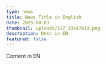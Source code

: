 ```yaml
---
type: news
title: News Title in English
date: 2025-08-03
thumbnail: uploads/127_33b47613.png
description: Desc in EN
featured: false
---
```


Content in EN